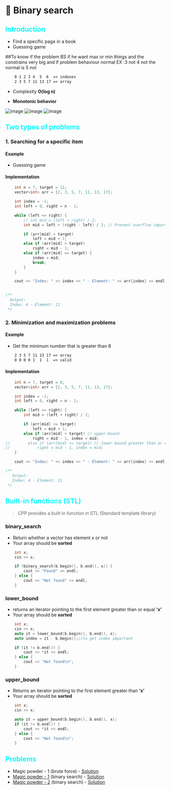 # 🔎 Binary search

## <font color='08FAFA'>Introduction</font>

- Find a specific page in a book
- Guessing game

##To know if the problem BS if he want max or min things and the constrains very big  and if problem behaviour normal EX :3 not 4 not the normal is 5 not 
``` txt
    0 1 2 3 4  5  6  => indexes
    2 3 5 7 11 13 17 => array
```

- Complexity **O(log n)**

- **Monotonic behavior**

![image](https://user-images.githubusercontent.com/40351413/113416819-5beb0700-93c2-11eb-91af-1181472a1deb.png)
![image](https://user-images.githubusercontent.com/40351413/113416752-3f4ecf00-93c2-11eb-81b7-f2e244a28698.png)
![image](https://user-images.githubusercontent.com/40351413/113416770-4675dd00-93c2-11eb-99bd-2112e9e0701c.png)

## <font color='08FAFA'>Two types of problems</font>

### 1. Searching for a specific item

#### Example

- Guessing game

#### Implementation

```cpp
    int n = 7, target = 11;
    vector<int> arr = {2, 3, 5, 7, 11, 13, 17};

    int index = -1;
    int left = 0, right = n - 1;

    while (left <= right) {
        // int mid = (left + right) / 2;
        int mid = left + (right - left) / 2; // Prevent overflow important

        if (arr[mid] < target)
            left = mid + 1;
        else if (arr[mid] > target)
            right = mid - 1;
        else if (arr[mid] == target) {
            index = mid;
            break;
        }
    }

    cout << "Index: " << index << " - Element: " << arr[index] << endl;
 
```

```cpp
/**
  Output:
  Index: 4 - Element: 11
 */ 

```

### 2. Minimization and maximization problems

#### Example

- Get the minimum number that is greater than 8
  
``` txt
    2 3 5 7 11 13 17 => array
    0 0 0 0 1  1  1  => valid
```

#### Implementation

```cpp
    int n = 7, target = 8;
    vector<int> arr = {2, 3, 5, 7, 11, 13, 17};

    int index = -1;
    int left = 0, right = n - 1;

    while (left <= right) {
        int mid = (left + right) / 2;

        if (arr[mid] <= target)
            left = mid + 1;
        else if (arr[mid] > target) // upper-bound
            right = mid - 1, index = mid;
//        else if (arr[mid] >= target) // lower-bound greater than or equl
//            right = mid - 1, index = mid;
    }

    cout << "Index: " << index << " - Element: " << arr[index] << endl;

```

```cpp
/**
   Output:
   Index: 4 - Element: 11
 */ 

```

## <font color='08FAFA'>Built-in functions (STL)</font>

> CPP provides a built in function in STL (Standard template library)

### binary_search
  
- Return whether a vector has element x or not
- Your array should be **sorted**

```cpp
    int x;
    cin >> x;

    if (binary_search(b.begin(), b.end(), x)) {
        cout << "Found" << endl;
    } else {
        cout << "Not found" << endl;
    }

```

### lower_bound
  
- returns an iterator pointing to the first element greater than or equal **‘x’**
- Your array should be **sorted**

```cpp
    int x;
    cin >> x;
    auto it = lower_bound(b.begin(), b.end(), x);
    auto index = it - b.begin();//to get index important

    if (it != b.end()) {
        cout << *it << endl;
    } else {
        cout << "Not found\n";
    }

```

### upper_bound
  
- Returns an iterator pointing to the first element greater than **‘x’**
- Your array should be **sorted**

```cpp
    int x;
    cin >> x;

    auto it = upper_bound(b.begin(), b.end(), x);
    if (it != b.end()) {
        cout << *it << endl;
    } else {
        cout << "Not found\n";
    }

```

## <font color='08FAFA'>Problems</font>

- Magic powder - 1 (brute force) - [Solution](https://github.com/ACM-FE-CU-Community/Sessions-Codes/blob/main/Binary%20search/Problems/magic-powder%201%20-%20BF.cpp)
- [Magic powder - 1](https://codeforces.com/contest/670/problem/D1) (binary search) - [Solution](https://github.com/ACM-FE-CU-Community/Sessions-Codes/blob/main/Binary%20search/Problems/magic-powder%201%20-%20BS.cpp)
- [Magic powder - 2](https://codeforces.com/contest/670/problem/D2) (binary search) - [Solution](https://github.com/ACM-FE-CU-Community/Sessions-Codes/blob/main/Binary%20search/Problems/magic-powder%202.cpp)
